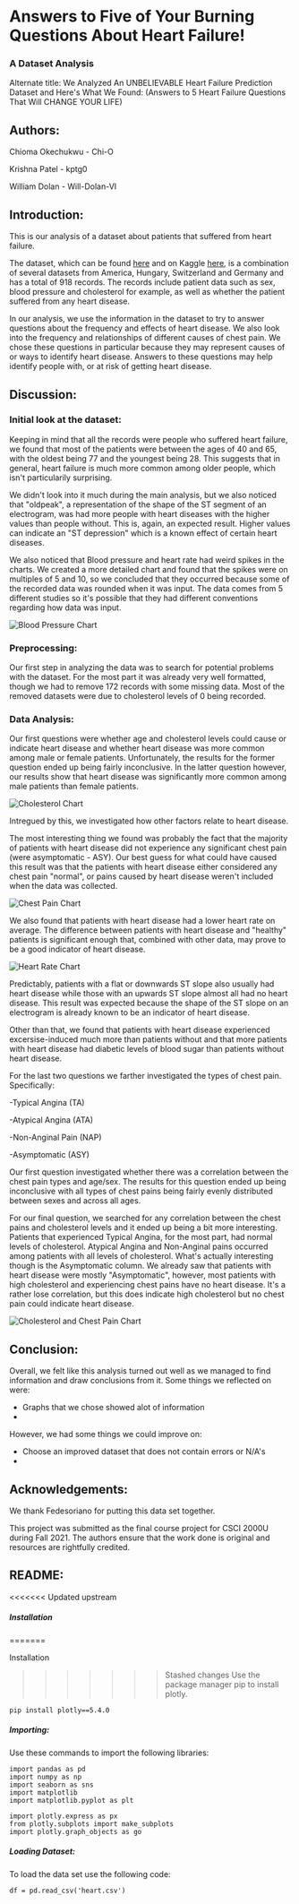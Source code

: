 # Answers to Five of Your Burning Questions About Heart Failure! 
### **A Dataset Analysis**

Alternate title: We Analyzed An UNBELIEVABLE Heart Failure Prediction Dataset and Here's What We Found: (Answers to 5 Heart Failure Questions That Will CHANGE YOUR LIFE)

## Authors:

Chioma Okechukwu - Chi-O 

Krishna Patel - kptg0

William Dolan - Will-Dolan-VI

## Introduction:

This is our analysis of a dataset about patients that suffered from heart failure.

The dataset, which can be found [here](https://archive.ics.uci.edu/ml/machine-learning-databases/heart-disease/) and on Kaggle [here](https://www.kaggle.com/fedesoriano/heart-failure-prediction), is a combination of several datasets from America, Hungary, Switzerland and Germany and has a total of 918 records. The records include patient data such as sex, blood pressure and cholesterol for example, as well as whether the patient suffered from any heart disease.

In our analysis, we use the information in the dataset to try to answer questions about the frequency and effects of heart disease. We also look into the frequency and relationships of different causes of chest pain. 
We chose these questions in particular because they may represent causes of or ways to identify heart disease. Answers to these questions may help identify people with, or at risk of getting heart disease.

## Discussion:

### Initial look at the dataset:

Keeping in mind that all the records were people who suffered heart failure, we found that most of the patients were between the ages of 40 and 65, with the oldest being 77 and the youngest being 28. This suggests that in general, heart failure is much more common among older people, which isn't particularily surprising.

We didn't look into it much during the main analysis, but we also noticed that "oldpeak", a representation of the shape of the ST segment of an electrogram, was had more people with heart diseases with the higher values than people without. This is, again, an expected result. Higher values can indicate an "ST depression" which is a known effect of certain heart diseases.

We also noticed that Blood pressure and heart rate had weird spikes in the charts. We created a more detailed chart and found that the spikes were on multiples of 5 and 10, so we concluded that they occurred because some of the recorded data was rounded when it was input. The data comes from 5 different studies so it's possible that they had different conventions regarding how data was input.

![Blood Pressure Chart](./charts/bloodPressure.PNG?raw=true)

### Preprocessing:

Our first step in analyzing the data was to search for potential problems with the dataset. For the most part it was already very well formatted, though we had to remove 172 records with some missing data. Most of the removed datasets were due to cholesterol levels of 0 being recorded.

### Data Analysis:

Our first questions were whether age and cholesterol levels could cause or indicate heart disease and whether heart disease was more common among male or female patients. Unfortunately, the results for the former question ended up being fairly inconclusive. In the latter question however, our results show that heart disease was significantly more common among male patients than female patients. 

![Cholesterol Chart](./charts/sexVsDisease.PNG?raw=true)

Intregued by this, we investigated how other factors relate to heart disease.

The most interesting thing we found was probably the fact that the majority of patients with heart disease did not experience any significant chest pain (were asymptomatic - ASY). Our best guess for what could have caused this result was that the patients with heart disease either considered any chest pain "normal", or pains caused by heart disease weren't included when the data was collected.

![Chest Pain Chart](./charts/chestPainVsDisease.PNG?raw=true)

We also found that patients with heart disease had a lower heart rate on average. The difference between patients with heart disease and "healthy" patients is significant enough that, combined with other data, may prove to be a good indicator of heart disease.

![Heart Rate Chart](./charts/heartRateVsDisease.PNG?raw=true)

Predictably, patients with a flat or downwards ST slope also usually had heart disease while those with an upwards ST slope almost all had no heart disease. This result was expected because the shape of the ST slope on an electrogram is already known to be an indicator of heart disease.

Other than that, we found that patients with heart disease experienced excersise-induced much more than patients without and that more patients with heart disease had diabetic levels of blood sugar than patients without heart disease.

For the last two questions we farther investigated the types of chest pain.
Specifically:

-Typical Angina (TA)

-Atypical Angina (ATA)

-Non-Anginal Pain (NAP)

-Asymptomatic (ASY)

Our first question investigated whether there was a correlation between the chest pain types and age/sex. The results for this question ended up being inconclusive with all types of chest pains being fairly evenly distributed between sexes and across all ages.

For our final question, we searched for any correlation between the chest pains and cholesterol levels and it ended up being a bit more interesting. Patients that experienced Typical Angina, for the most part, had normal levels of cholesterol. Atypical Angina and Non-Anginal pains occurred among patients with all levels of cholesterol.  What's actually interesting though is the Asymptomatic column. We already saw that patients with heart disease were mostly "Asymptomatic", however, most patients with high cholesterol and experiencing chest pains have no heart disease. It's a rather lose correlation, but this does indicate high cholesterol but no chest pain could indicate heart disease. 

![Cholesterol and Chest Pain Chart](./charts/cholVsChestPain.PNG?raw=true)

## Conclusion:
Overall, we felt like this analysis turned out well as we managed to find information and draw conclusions from it.   Some things we reflected on were:
- Graphs that we chose showed alot of information
- 


However, we had some things we could improve on:
- Choose an improved dataset that does not contain errors or N/A's
- 

## Acknowledgements:

We thank Fedesoriano for putting this data set together.

This project was submitted as the final course project for CSCI 2000U during Fall 2021. The authors ensure that the work done is original and resources are rightfully credited. 



## README:
<<<<<<< Updated upstream
##### Installation
=======

Installation
>>>>>>> Stashed changes
Use the package manager pip to install plotly.
```
pip install plotly==5.4.0
```

##### Importing:

Use these commands to import the following libraries:
```
import pandas as pd
import numpy as np
import seaborn as sns
import matplotlib
import matplotlib.pyplot as plt

import plotly.express as px
from plotly.subplots import make_subplots
import plotly.graph_objects as go
```

##### Loading Dataset:

To load the data set use the following code:
```
df = pd.read_csv('heart.csv')
```
